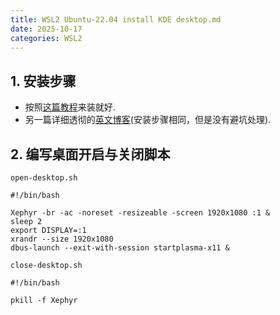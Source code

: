 ```yaml
---
title: WSL2 Ubuntu-22.04 install KDE desktop.md
date: 2025-10-17
categories: WSL2
---
```


<!--more-->

## 1. 安装步骤
- 按照[这篇教程](https://blog.csdn.net/qq_30448087/article/details/134897586)来装就好.
- 另一篇详细透彻的[英文博客](https://ivonblog.com/en-us/posts/run-linux-desktop-on-wsl/)(安装步骤相同，但是没有避坑处理).

## 2. 编写桌面开启与关闭脚本
`open-desktop.sh`
```
#!/bin/bash

Xephyr -br -ac -noreset -resizeable -screen 1920x1080 :1 &
sleep 2
export DISPLAY=:1
xrandr --size 1920x1080
dbus-launch --exit-with-session startplasma-x11 &
```

`close-desktop.sh`
```
#!/bin/bash

pkill -f Xephyr
```
